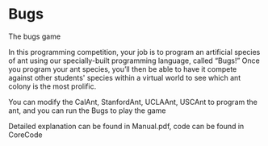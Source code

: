 # Bugs
The bugs game 

In this programming competition, your job is to program an artificial species of ant using our specially-built programming language, called “Bugs!” Once you program your ant species, you’ll then be able to have it compete against other students' species within a virtual world to see which ant colony is the most prolific.

You can modify the CalAnt, StanfordAnt, UCLAAnt, USCAnt to program the ant, and you can run the Bugs to play the game

Detailed explanation can be found in Manual.pdf, code can be found in CoreCode
